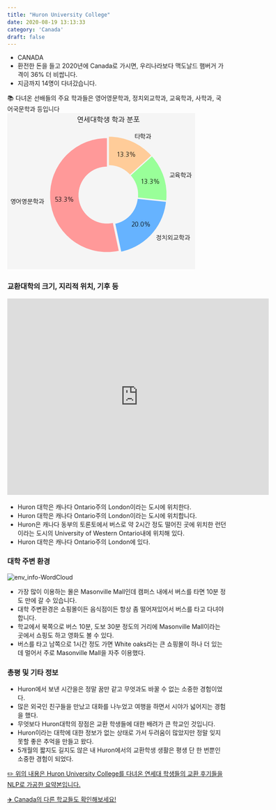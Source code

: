 ```yaml
---
title: "Huron University College"
date: 2020-08-19 13:13:33
category: 'Canada'
draft: false
---
```



* CANADA
* 환전한 돈을 들고 2020년에 Canada로 가시면, 우리나라보다 맥도날드 햄버거 가격이 36% 더 비쌉니다.
* 지금까지 14명이 다녀갔습니다. 


📚 다녀온 선배들의 주요 학과들은 영어영문학과, 정치외교학과, 교육학과, 사학과, 국어국문학과 등입니다
![department-info](../plots/CA000004.png)
### 교환대학의 크기, 지리적 위치, 기후 등
<iframe
width="600"
height="450"
frameborder="0" style="border:0"
src="https://www.google.com/maps/embed/v1/place?key=AIzaSyC9e1AME-pVmWC4hBpFdu5S4dKzyepa3HQ&q=Huron+University+College&center=43.0089768,-81.2777032&zoom=14" allowfullscreen>
</iframe>

* Huron 대학은 캐나다 Ontario주의 London이라는 도시에 위치한다.
* Huron 대학은 캐나다 Ontario주의 London이라는 도시에 위치합니다.
* Huron은 캐나다 동부의 토론토에서 버스로 약 2시간 정도 떨어진 곳에 위치한 런던이라는 도시의 University of Western Ontario내에 위치해 있다.
* Huron 대학은 캐나다 Ontario주의 London에 있다.


### 대학 주변 환경

![env_info-WordCloud](../univ_wordclouds_okt/env_info/CA000004_env_info_okt.png)

* 가장 많이 이용하는 몰은 Masonville Mall인데 캠퍼스 내에서 버스를 타면 10분 정도 만에 갈 수 있습니다.
* 대학 주변환경은 쇼핑몰이든 음식점이든 항상 좀 떨어져있어서 버스를 타고 다녀야 합니다.
* 학교에서 북쪽으로 버스 10분, 도보 30분 정도의 거리에 Masonville Mall이라는 곳에서 쇼핑도 하고 영화도 볼 수 있다.
* 버스를 타고 남쪽으로 1시간 정도 가면 White oaks라는 큰 쇼핑몰이 하나 더 있는데 멀어서 주로 Masonville Mall을 자주 이용했다.


### 총평 및 기타 정보 
* Huron에서 보낸 시간을은 정말 꿈만 같고 무엇과도 바꿀 수 없는 소중한 경험이었다.
* 많은 외국인 친구들을 만났고 대화를 나누었고 여행을 하면서 시야가 넓어지는 경험을 했다.
* 무엇보다 Huron대학의 장점은 교환 학생들에 대한 배려가 큰 학교인 것입니다.
* Huron이라는 대학에 대한 정보가 없는 상태로 가서 두려움이 많았지만 정말 잊지 못할 좋은 추억을 만들고 왔다.
* 5개월의 짧지도 길지도 않은 내 Huron에서의 교환학생 생활은 평생 단 한 번뿐인 소중한 경험이 되었다.


[✏️ 위의 내용은 Huron University College를 다녀온 연세대 학생들의 교환 후기들을 NLP로 가공한 요약본입니다.](http://oia.yonsei.ac.kr/partner/expReport.asp?ucode=CA000004&bgbn=A)

[✈️ Canada의 다른 학교들도 확인해보세요!](https://yonsei-exchange.netlify.app/?category=Canada)

